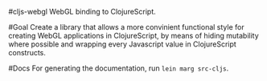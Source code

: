 #cljs-webgl
WebGL binding to ClojureScript.

#Goal
Create a library that allows a more convinient functional style for creating WebGL applications in ClojureScript, by means of hiding mutability where possible and wrapping every Javascript value in ClojureScript constructs.

#Docs
For generating the documentation, run `lein marg src-cljs`.